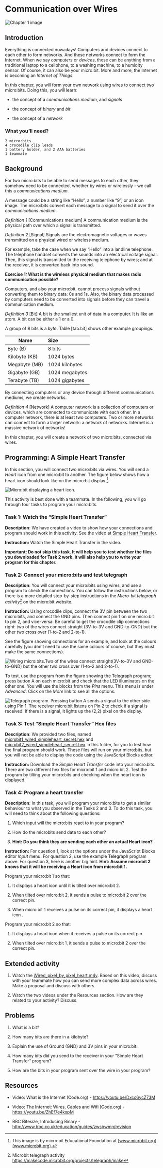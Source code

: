 Communication over Wires
========================

![Chapter 1 image](chapter1.png)

Introduction
------------

Everything is connected nowadays! Computers and devices connect to each other to form networks. And these networks connect to
form the Internet. When we say *computers* or *devices*, these
can be anything from a traditional laptop to a cellphone, to a washing machine, to a humidity sensor. Of course, it can also be
your micro:bit. More and more, the Internet is becoming an *Internet of Things*.

In this chapter, you will form your own network using wires to
connect two micro:bits. Doing this, you will learn:

- the concept of a *communications medium*, and *signals*

- the concept of *binary* and *bit*

- the concept of a *network*

### What you’ll need?

    2 micro:bits
    4 crocodile clip leads
    1 battery holder, and 2 AAA batteries
    1 teammate

Background
----------

For two micro:bits to be able to send messages to each other, they
somehow need to be connected, whether by wires or wirelessly - we call this
a *communications medium*.

A message could be a
string like “Hello”, a number like “9”, or an icon image. The
micro:bits convert each message to a signal to send it over the
*communications medium*.

*Definition 1* \[Communications medium\] A communication medium is the physical path
over which a signal is transmitted.

*Definition 2* \[Signal\] Signals are the electromagnetic voltages or waves transmitted
on a physical wired or wireless medium.

For example, take the case when we say “Hello” into a landline
telephone. The telephone handset converts the sounds into an
electrical voltage signal. Then, this signal is transmitted to the
receiving telephone by wires; and at the receiver, it is converted back
into sound.

**Exercise 1: What is the wireless physical medium that makes radio communication
possible?**

Computers, and also your micro:bit, cannot process signals without
converting them to binary data: 0s and 1s. Also, the binary data
processed by computers need to be converted into signals before they can
travel a communication medium.

*Definition 3* \[Bit\] A bit is the smallest unit of data in a computer. It is like an
atom. A bit can be either a 1 or a 0.

A group of 8 bits is a *byte*. Table \[tab:bit\] shows other example
groupings.

|**Name** | **Size**|
|---------|:--------|
|Byte (B) | 8 bits |
|Kilobyte (KB) | 1024 bytes |
|Megabyte (MB) | 1024 kilobytes |
| Gigabyte (GB) | 1024 megabytes |
| Terabyte (TB) | 1024 gigabytes |

By connecting computers or any device through different communications
mediums, we create networks.

*Definition 4* \[Network\] A computer network is a collection of computers or devices,
which are connected to communicate with each other. In a computer
network, there is at least two computers. Two or more networks can
connect to form a larger network: a network of networks. Internet is a
massive network of networks!

In this chapter, you will create a network of two micro:bits, connected
via wires.

Programming: A Simple Heart Transfer
------------------------------------

In this section, you will connect two micro:bits via wires.
You will send a *Heart* icon from one micro:bit to another.
The figure below shows how a heart icon should look like on the
micro:bit display [^1].

![Micro:bit displaying a heart icon.](microbit-heart-blue.png)

This activity is best done with a teammate. In the following, you will go
through four tasks to program your micro:bits.

### Task 1: Watch the “Simple Heart Transfer”

**Description:** We have created a video to show how your connections
and program should work in this activity.
See the video at [Simple Heart Transfer](https://microbit.nominetresearch.uk/networking-book/simple_heart_transfer.html).

**Instruction:** Watch the Simple Heart Transfer in the video.

**Important: Do not skip this
task. It will help you to test whether the files you downloaded for Task 2
work. It will also help you to write your program for this chapter.**

### Task 2: Connect your micro:bits and test telegraph

**Description:** You will connect your micro:bits using wires, and use
a program to check the connections. You can follow the instructions below, or
there is a more detailed step-by-step instructions in the *Micro-bit telegraph activity*[^2] on the micro:bit website.

**Instruction:**  Using crocodile clips, connect the 3V pin between the
two micro:bits, and connect the GND pins. Then connect pin 1 on one
micro:bit to pin 2, and vice-versa.  Be careful to get the crocodile clip connections right: two of
the wires connect straight (3V-to-3V and
GND-to-GND) but the other two cross over (1-to-2
and 2-to-1).

See the figure showing connections for an example, and look at the colours
carefully (you don’t need to use the same colours of course, but they
must make the same connections).

![Wiring micro:bits.Two of the wires connect straight(3V-to-3V and GND-to-GND) but the other two cross over (1-to-2 and 2-to-1).](Microbit_wired.png)

To test, use the program from the figure showing the Telegraph program; press button A
on each micro:bit and check that the LED illuminates on the other one. You will use the blocks from the
*Pins* menu. This menu is under *Advanced*. Click on the *More* link to
see all the options.

![Telegraph program. Pressing button A sends a signal to the other side using Pin 1. The receiver micro:bit listens on Pin 2 to check if a signal is received. If there is a signal, it lights up the (2,2) pixel on the display.](Telegraph_new.png)

### Task 3: Test “Simple Heart Transfer” Hex files

**Description:** We provided two files, named [microbit1\_wired\_simpleheart\_secret.hex](microbit1\_wired\_simpleheart\_secret.hex) and
[microbit2\_wired\_simpleheart\_secret.hex](microbit2\_wired\_simpleheart\_secret.hex) in this folder,
for you to test how the final program should work. These files will run
on your micro:bits, but you will not be able to display the code using
the JavaScript Blocks editor.

**Instruction:** Download the *Simple Heart Transfer* code into your
micro:bits. There are two different hex files for micro:bit 1 and
micro:bit 2. Test the program by tilting your micro:bits and checking
when the heart icon is displayed.

### Task 4: Program a heart transfer

**Description:** In this task, you will program your micro:bits to get a
similar behaviour to what you observed in the Tasks 2 and 3. To do this
task, you will need to think about the following questions:

1. Which input will the micro:bits react to in your program?

2. How do the microbits send data to each other?

3. **Hint: Do you think they are sending each other an actual Heart
    icon?**

**Instruction:** For question 1, look at the options under the JavaScript Blocks editor  *Input*
menu. For question 2, use the example Telegraph program above. For question 3, here is another big hint.
**Hint: Assume micro:bit 2 knows that it will be receiving a Heart icon
from micro:bit 1.**

Program your micro:bit 1 so that:

1. It displays a heart icon until it is tilted over micro:bit 2.

2. When tilted over micro:bit 2, it sends a pulse to micro:bit 2 over
    the correct pin.

3. When micro:bit 1 receives a pulse on its correct pin, it displays a
    heart icon .

Program your micro:bit 2 so that:

1. It displays a heart icon when it receives a pulse on its
    correct pin.

2. When tilted over micro:bit 1, it sends a pulse to micro:bit 2 over
    the correct pin.

Extended activity
-----------------

1. Watch the [Wired\_pixel\_by\_pixel\_heart.m4v](https://microbit.nominetresearch.uk/networking-book/pixel_heart_transfer.html). Based on this video, discuss with your teammate how you can send more complex data across wires. Make a proposal and discuss with others.

2. Watch the two videos under the Resources section. How are they related to your activity? Discuss.

Problems
--------

1. What is a bit?

2. How many bits are there in a kilobyte?

3. Explain the use of Ground (GND) and 3V pins in your micro:bit.

4. How many bits did you send to the receiver in your “Simple Heart Transfer” program?

5. How are the bits in your program sent over the wire in your program?

Resources
---------

- Video: What is the Internet (Code.org) -   <https://youtu.be/Dxcc6ycZ73M>

- Video: The Internet: Wires, Cables and Wifi (Code.org) - <https://youtu.be/ZhEf7e4kopM>

- BBC Bitesize, Introducing Binary - <http://www.bbc.co.uk/education/guides/zwsbwmn/revision>

[^1]: This image is by micro:bit Educational Foundation at [www.microbit.org](www.microbit.org).

[^2]: Microbit telegraph activity <https://makecode.microbit.org/projects/telegraph/make>  

